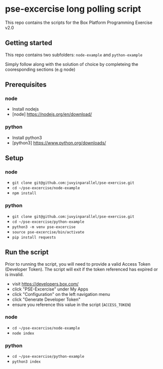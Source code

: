 # pse-excercise long polling script
This repo contains the scripts for the Box Platform Programming Exercise v2.0

## Getting started
This repo contains two subfolders:
`node-example` and `python-example`

Simply follow along with the solution of choice by completeing the cooresponding sections (e.g node)

## Prerequisites

### node
- Install nodejs
- [node] https://nodejs.org/en/download/

### python
- Install python3
- [python3] https://www.python.org/downloads/

## Setup

### node
- `git clone git@github.com:juvyinparallel/pse-exercise.git`
- `cd ~/pse-excercise/node-example`
- `npm install`

### python
- `git clone git@github.com:juvyinparallel/pse-exercise.git`
- `cd ~/pse-excercise/python-example`
- `python3 -m venv pse-excercise`
- `source pse-excercise/bin/activate`
- `pip install requests`

## Run the script
Prior to running the script, you will need to provide a valid Access Token (Developer Token). The script will exit if the token referenced has expired or is invalid.

- visit https://developers.box.com/
- click "PSE-Excercise" under My Apps
- click "Configuration" on the left navigation menu
- click "Generate Developer Token"
- ensure you reference this value in the script (`ACCESS_TOKEN`)

### node
- `cd ~/pse-excercise/node-example`
- `node index`

### python
- `cd ~/pse-excercise/python-example`
- `python3 index`
